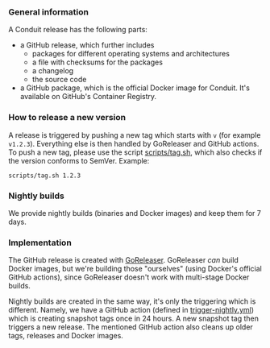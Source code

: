 ### General information
A Conduit release has the following parts:
* a GitHub release, which further includes
  * packages for different operating systems and architectures
  * a file with checksums for the packages
  * a changelog
  * the source code
* a GitHub package, which is the official Docker image for Conduit. It's available on GitHub's Container Registry.

### How to release a new version
A release is triggered by pushing a new tag which starts with `v` (for example `v1.2.3`). Everything else is then handled by 
GoReleaser and GitHub actions. To push a new tag, please use the script [scripts/tag.sh](https://github.com/ConduitIO/conduit/blob/main/scripts/tag.sh), 
which also checks if the version conforms to SemVer. Example:
```
scripts/tag.sh 1.2.3
```

### Nightly builds
We provide nightly builds (binaries and Docker images) and keep them for 7 days.

### Implementation
The GitHub release is created with [GoReleaser](https://github.com/goreleaser/goreleaser/). GoReleaser _can_ build Docker images,
but we're building those "ourselves" (using Docker's official GitHub actions), since GoReleaser doesn't work with multi-stage
Docker builds.

Nightly builds are created in the same way, it's only the triggering which is different. Namely, we have a GitHub action
(defined in [trigger-nightly.yml](/.github/workflows/trigger-nightly.yml)) which is creating snapshot tags once in 24 hours.
A new snapshot tag then triggers a new release. The mentioned GitHub action also cleans up older tags, releases and Docker images.
